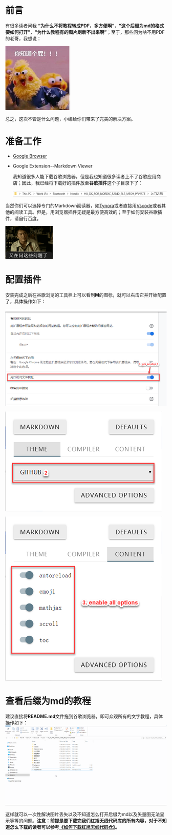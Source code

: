 ﻿<!--
 * @Author: your name
 * @Date: 2020-02-18 22:52:05
 * @LastEditTime: 2020-02-19 14:04:39
 * @LastEditors: Please set LastEditors
 * @Description: In User Settings Edit
 * @FilePath: \HX_DK_FOR_NORDIC_52840_BLE_MESH_PRIVATE\入门之前\打开红旭文字教程的正确方式.md
 -->
# 前言
有很多读者问我 **“为什么不将教程转成PDF，多方便啊”**，**“这个后缀为md的格式要如何打开”**，**“为什么教程有的图片刷新不出来啊”**；至于，那些问为啥不用PDF的老哥，我想说：

![](../Material%20library/u_dont_understand.png)

总之，这次不管是什么问题，小编给你们带来了完美的解决方案。

# 准备工作

- [Google Browser](https://www.google.cn/intl/zh-CN/chrome/)
- Google Extension--Markdown Viewer

    我知道很多人能下载谷歌浏览器，但是我也知道很多读者上不了谷歌应用商店；因此，我已经将下载好的插件放至**谷歌插件**这个子目录下了：

    ![](../Material%20library/google_extension_path.png)
    
当然你们可以选择专门的Markdown阅读器，如[Typora](https://www.typora.io/)或者直接用[Vscode](https://code.visualstudio.com/)或者其他的阅读工具。但是，用浏览器插件无疑是最方便高效的；至于如何安装谷歌插件，请自行百度。

![](../Material%20library/pls_search_it_by_baidu.gif)

# 配置插件
安装完成之后在谷歌浏览的工具栏上可以看到**M**的图标，就可以右击它并开始配置了，具体操作如下：

![](../Material%20library/google_extension_configuration_1.png)

![](../Material%20library/google_extension_configuration_2.png)

![](../Material%20library/google_extension_configuration_3.png)


# 查看后缀为md的教程
建议直接将**README.md**文件拖到谷歌浏览器，即可众观所有的文字教程，具体操作如下：
![](../Material%20library/markdown_viewer_demo.gif)

这样就可以一次性解决图片丢失以及不知道怎么打开后缀为md以及矢量图无法显示等等的问题。**注意：前提是要下载完我们红旭无线代码库的所有内容，对于不知道怎么下载的读者可以参考[《如何下载红旭无线代码仓》](如何下载红旭无线代码仓.md)。**
